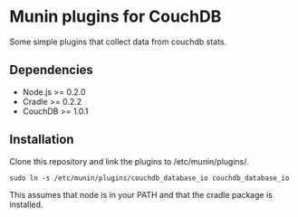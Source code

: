 # Munin plugins for CouchDB

Some simple plugins that collect data from couchdb stats.

## Dependencies

 * Node.js >= 0.2.0
 * Cradle >= 0.2.2
 * CouchDB >= 1.0.1

## Installation

Clone this repository and link the plugins to /etc/munin/plugins/.

    sudo ln -s /etc/munin/plugins/couchdb_database_io couchdb_database_io

This assumes that node is in your PATH and that the cradle package is installed.
